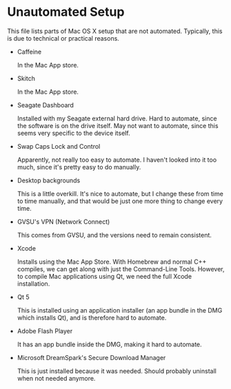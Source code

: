 Unautomated Setup
=================

This file lists parts of Mac OS X setup that are not automated. Typically, this is due to technical or practical reasons.

* Caffeine

  In the Mac App store.

* Skitch

  In the Mac App store.

* Seagate Dashboard

  Installed with my Seagate external hard drive. Hard to automate, since the software is on the drive itself. May not want to automate, since this seems very specific to the device itself.

* Swap Caps Lock and Control

  Apparently, not really too easy to automate. I haven't looked into it too much, since it's pretty easy to do manually.

* Desktop backgrounds

  This is a little overkill. It's nice to automate, but I change these from time to time manually, and that would be just one more thing to change every time.

* GVSU's VPN (Network Connect)

  This comes from GVSU, and the versions need to remain consistent.

* Xcode

  Installs using the Mac App Store. With Homebrew and normal C++ compiles, we can get along with just the Command-Line Tools. However, to compile Mac applications using Qt, we need the full Xcode installation.

* Qt 5

  This is installed using an application installer (an app bundle in the DMG which installs Qt), and is therefore hard to automate.

* Adobe Flash Player

  It has an app bundle inside the DMG, making it hard to automate.

* Microsoft DreamSpark's Secure Download Manager

  This is just installed because it was needed. Should probably uninstall when not needed anymore.
